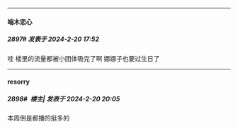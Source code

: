 
*****

####  端木恋心  
##### 2897#       发表于 2024-2-20 17:52

哇 楼里的流量都被小团体吸完了啊 
娜娜子也要过生日了


*****

####  resorry  
##### 2898#         楼主| 发表于 2024-2-20 20:05

本周倒是都播的挺多的

